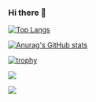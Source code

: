 ### Hi there 👋

<!--
**kikudesuyo/kikudesuyo** is a ✨ _special_ ✨ repository because its `README.md` (this file) appears on your GitHub profile.

Here are some ideas to get you started:

- 🔭 I’m currently working on ...
- 🌱 I’m currently learning ...
- 👯 I’m looking to collaborate on ...
- 🤔 I’m looking for help with ...
- 💬 Ask me about ...
- 📫 How to reach me: ...
- 😄 Pronouns: ...
- ⚡ Fun fact: ...
-->

[![Top Langs](https://github-readme-stats.vercel.app/api/top-langs/?username=kikudesuyo&layout=compact&theme=dark&exclude_repo=atCoder)](https://github.com/anuraghazra/github-readme-stats)

[![Anurag's GitHub stats](https://github-readme-stats.vercel.app/api?username=kikudesuyo&theme=dark&show_icons=true)](https://github.com/anuraghazra/github-readme-stats)

[![trophy](https://github-profile-trophy.vercel.app/?username=kikudesuyo&theme=dark)](https://github.com/ryo-ma/github-profile-trophy)


![](http://github-profile-summary-cards.vercel.app/api/cards/profile-details?username=kikudesuyo&theme=github)

![](http://github-profile-summary-cards.vercel.app/api/cards/productive-time?username=kikudesuyo&theme=github&utcOffset=+9)

